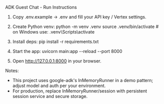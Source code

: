 ADK Guest Chat - Run Instructions

1) Copy .env.example -> .env and fill your API key / Vertex settings.
2) Create Python venv:
   python -m venv .venv
   source .venv/bin/activate   # on Windows use: .venv\Scripts\activate

3) Install deps:
   pip install -r requirements.txt

4) Start the app:
   uvicorn main:app --reload --port 8000

5) Open http://127.0.0.1:8000 in your browser.

Notes:
- This project uses google-adk's InMemoryRunner in a demo pattern; adjust model and auth per your environment.
- For production, replace InMemoryRunner/session with persistent session service and secure storage.